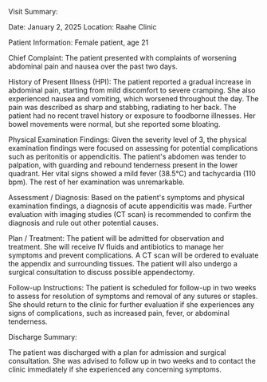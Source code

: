 Visit Summary:

Date: January 2, 2025
Location: Raahe Clinic

Patient Information:
Female patient, age 21

Chief Complaint:
The patient presented with complaints of worsening abdominal pain and nausea over the past two days.

History of Present Illness (HPI):
The patient reported a gradual increase in abdominal pain, starting from mild discomfort to severe cramping. She also experienced nausea and vomiting, which worsened throughout the day. The pain was described as sharp and stabbing, radiating to her back. The patient had no recent travel history or exposure to foodborne illnesses. Her bowel movements were normal, but she reported some bloating.

Physical Examination Findings:
Given the severity level of 3, the physical examination findings were focused on assessing for potential complications such as peritonitis or appendicitis. The patient's abdomen was tender to palpation, with guarding and rebound tenderness present in the lower quadrant. Her vital signs showed a mild fever (38.5°C) and tachycardia (110 bpm). The rest of her examination was unremarkable.

Assessment / Diagnosis:
Based on the patient's symptoms and physical examination findings, a diagnosis of acute appendicitis was made. Further evaluation with imaging studies (CT scan) is recommended to confirm the diagnosis and rule out other potential causes.

Plan / Treatment:
The patient will be admitted for observation and treatment. She will receive IV fluids and antibiotics to manage her symptoms and prevent complications. A CT scan will be ordered to evaluate the appendix and surrounding tissues. The patient will also undergo a surgical consultation to discuss possible appendectomy.

Follow-up Instructions:
The patient is scheduled for follow-up in two weeks to assess for resolution of symptoms and removal of any sutures or staples. She should return to the clinic for further evaluation if she experiences any signs of complications, such as increased pain, fever, or abdominal tenderness.

Discharge Summary:

The patient was discharged with a plan for admission and surgical consultation. She was advised to follow up in two weeks and to contact the clinic immediately if she experienced any concerning symptoms.